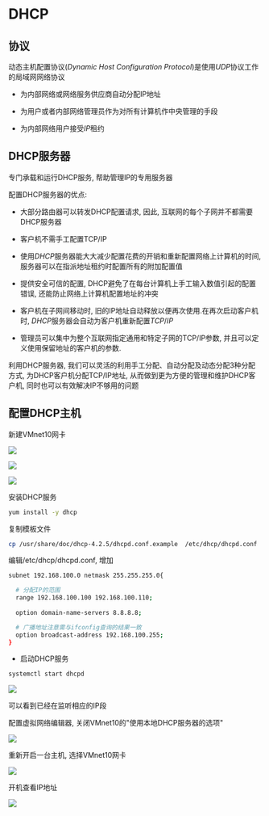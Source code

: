 <!--
 * @Description: 
 * @Version: 1.0
 * @Author: DaLao
 * @Email: dalao@xxx.com
 * @Date: 2021-03-24 17:08:04
 * @LastEditors: dalao
 * @LastEditTime: 2023-04-05 16:30:28
-->


# DHCP


## 协议


动态主机配置协议($Dynamic$ $Host$ $Configuration$ $Protocol$)是使用$UDP$协议工作的局域网网络协议

- 为内部网络或网络服务供应商自动分配IP地址

- 为用户或者内部网络管理员作为对所有计算机作中央管理的手段

- 为内部网络用户接受$IP$租约



## DHCP服务器


专门承载和运行DHCP服务, 帮助管理IP的专用服务器

配置DHCP服务器的优点:

- 大部分路由器可以转发DHCP配置请求, 因此, 互联网的每个子网并不都需要DHCP服务器


- 客户机不需手工配置TCP/IP


- 使用$DHCP$服务器能大大减少配置花费的开销和重新配置网络上计算机的时间, 服务器可以在指派地址租约时配置所有的附加配置值


- 提供安全可信的配置, DHCP避免了在每台计算机上手工输入数值引起的配置错误, 还能防止网络上计算机配置地址的冲突


- 客户机在子网间移动时, 旧的IP地址自动释放以便再次使用.在再次启动客户机时, $DHCP$服务器会自动为客户机重新配置$TCP/IP$


- 管理员可以集中为整个互联网指定通用和特定子网的TCP/IP参数, 并且可以定义使用保留地址的客户机的参数.


利用DHCP服务器, 我们可以灵活的利用手工分配、自动分配及动态分配3种分配方式, 为DHCP客户机分配TCP/IP地址, 从而做到更为方便的管理和维护DHCP客户机, 同时也可以有效解决IP不够用的问题



## 配置DHCP主机


新建VMnet10网卡

![](https://cdn.hurra.ltd/img/20210325105620.png)

![](https://cdn.hurra.ltd/img/20210325105957.png)

![](https://cdn.hurra.ltd/img/20210325110230.png)

安装DHCP服务

```sh
yum install -y dhcp
```


复制模板文件

```sh
cp /usr/share/doc/dhcp-4.2.5/dhcpd.conf.example  /etc/dhcp/dhcpd.conf 
```


编辑/etc/dhcp/dhcpd.conf, 增加

```sh
subnet 192.168.100.0 netmask 255.255.255.0{

  # 分配IP的范围
  range 192.168.100.100 192.168.100.110;
  
  option domain-name-servers 8.8.8.8;

  # 广播地址注意需与ifconfig查询的结果一致
  option broadcast-address 192.168.100.255;
}
```

- 启动DHCP服务

```sh
systemctl start dhcpd
```

![](https://cdn.hurra.ltd/img/20210325112141.png)

可以看到已经在监听相应的IP段

配置虚拟网络编辑器, 关闭VMnet10的"使用本地DHCP服务器的选项"

![](https://cdn.hurra.ltd/img/20210325112452.png)

重新开启一台主机, 选择VMnet10网卡

![](https://cdn.hurra.ltd/img/20210325112725.png)

开机查看IP地址

![](https://cdn.hurra.ltd/img/20210325113017.png)